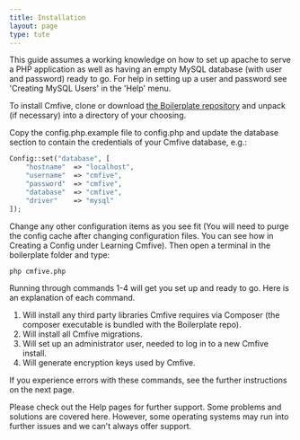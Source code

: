 ```yaml
---
title: Installation
layout: page
type: tute
---
```


This guide assumes a working knowledge on how to set up apache to serve a PHP application as well as having an empty MySQL database (with user and password) ready to go. For help in setting up a user and password see 'Creating MySQL Users' in the 'Help' menu.

To install Cmfive, clone or download [the Boilerplate repository](https://github.com/2pisoftware/cmfive-boilerplate) and unpack (if necessary) into a directory of your choosing.

Copy the config.php.example file to config.php and update the database section to contain the credentials of your Cmfive database, e.g.:
```php
Config::set("database", [
    "hostname"  => "localhost",
    "username"  => "cmfive",
    "password"  => "cmfive",
    "database"  => "cmfive",
    "driver"    => "mysql"
]);
```
Change any other configuration items as you see fit (You will need to purge the config cache after changing configuration files. You can see how in Creating a Config under Learning Cmfive). Then open a terminal in the boilerplate folder and type:
```sh
php cmfive.php
```
Running through commands 1-4 will get you set up and ready to go. Here is an explanation of each command.
1. Will install any third party libraries Cmfive requires via Composer (the composer executable is bundled with the Boilerplate repo).
2. Will install all Cmfive migrations.
3. Will set up an administrator user, needed to log in to a new Cmfive install.
4. Will generate encryption keys used by Cmfive.
<!-- Add links for pages with step instructions -->
If you experience errors with these commands, see the further instructions on the next page.

Please check out the Help pages for further support. Some problems and solutions are covered here. However, some operating systems may run into further issues and we can't always offer support.